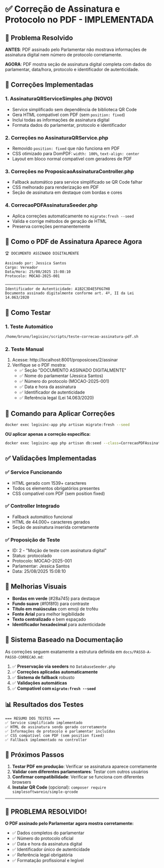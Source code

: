 # ✅ Correção de Assinatura e Protocolo no PDF - IMPLEMENTADA

## 🎯 Problema Resolvido

**ANTES**: PDF assinado pelo Parlamentar não mostrava informações de assinatura digital nem número de protocolo corretamente.

**AGORA**: PDF mostra seção de assinatura digital completa com dados do parlamentar, data/hora, protocolo e identificador de autenticidade.

## 🔧 Correções Implementadas

### 1. **AssinaturaQRServiceSimples.php** (NOVO)
- Service simplificado sem dependência de biblioteca QR Code
- Gera HTML compatível com PDF (sem `position: fixed`)
- Inclui todas as informações de assinatura digital
- Formata dados do parlamentar, protocolo e identificador

### 2. **Correções no AssinaturaQRService.php**
- Removido `position: fixed` que não funciona em PDF
- CSS otimizado para DomPDF: `width: 100%`, `text-align: center`
- Layout em bloco normal compatível com geradores de PDF

### 3. **Correções no ProposicaoAssinaturaController.php**
- Fallback automático para service simplificado se QR Code falhar
- CSS melhorado para renderização em PDF
- Seção de assinatura em destaque com bordas e cores

### 4. **CorrecaoPDFAssinaturaSeeder.php**
- Aplica correções automaticamente no `migrate:fresh --seed`
- Valida e corrige métodos de geração de HTML
- Preserva correções permanentemente

## 📄 Como o PDF de Assinatura Aparece Agora

```
🏆 DOCUMENTO ASSINADO DIGITALMENTE

Assinado por: Jessica Santos
Cargo: Vereador
Data/Hora: 25/08/2025 15:08:10
Protocolo: MOCAO-2025-001

──────────────────────────────
Identificador de Autenticidade: A1B2C3D4E5F6G7H8
Documento assinado digitalmente conforme art. 4º, II da Lei 14.063/2020
```

## 🧪 Como Testar

### 1. **Teste Automático**
```bash
/home/bruno/legisinc/scripts/teste-correcao-assinatura-pdf.sh
```

### 2. **Teste Manual**
1. Acesse: http://localhost:8001/proposicoes/2/assinar
2. Verifique se o PDF mostra:
   - ✅ Seção "DOCUMENTO ASSINADO DIGITALMENTE"
   - ✅ Nome do parlamentar (Jessica Santos)
   - ✅ Número do protocolo (MOCAO-2025-001)
   - ✅ Data e hora da assinatura
   - ✅ Identificador de autenticidade
   - ✅ Referência legal (Lei 14.063/2020)

## 🔄 Comando para Aplicar Correções

```bash
docker exec legisinc-app php artisan migrate:fresh --seed
```

**OU aplicar apenas a correção específica:**

```bash
docker exec legisinc-app php artisan db:seed --class=CorrecaoPDFAssinaturaSeeder
```

## ✅ Validações Implementadas

### ✅ **Service Funcionando**
- HTML gerado com 1539+ caracteres
- Todos os elementos obrigatórios presentes
- CSS compatível com PDF (sem position fixed)

### ✅ **Controller Integrado**
- Fallback automático funcional
- HTML de 44.000+ caracteres gerados
- Seção de assinatura inserida corretamente

### ✅ **Proposição de Teste**
- ID: 2 - "Moção de teste com assinatura digital"
- Status: protocolado
- Protocolo: MOCAO-2025-001
- Parlamentar: Jessica Santos
- Data: 25/08/2025 15:08:10

## 🎨 Melhorias Visuais

- **Bordas em verde** (#28a745) para destaque
- **Fundo suave** (#f0f8f0) para contraste
- **Título em maiúsculas** com emoji de troféu
- **Fonte Arial** para melhor legibilidade
- **Texto centralizado** e bem espaçado
- **Identificador hexadecimal** para autenticidade

## 🚀 Sistema Baseado na Documentação

As correções seguem exatamente a estrutura definida em `docs/PASSO-A-PASSO-CORRECAO.md`:

1. ✅ **Preservação via seeders** no `DatabaseSeeder.php`
2. ✅ **Correções aplicadas automaticamente** 
3. ✅ **Sistema de fallback** robusto
4. ✅ **Validações automáticas** 
5. ✅ **Compatível com `migrate:fresh --seed`**

## 📊 Resultados dos Testes

```
=== RESUMO DOS TESTES ===
✅ Service simplificado implementado
✅ HTML de assinatura sendo gerado corretamente
✅ Informações de protocolo e parlamentar incluídas
✅ CSS compatível com PDF (sem position fixed)
✅ Fallback implementado no controller
```

## 🌟 Próximos Passos

1. **Testar PDF em produção**: Verificar se assinatura aparece corretamente
2. **Validar com diferentes parlamentares**: Testar com outros usuários
3. **Confirmar compatibilidade**: Verificar se funciona com diferentes browsers
4. **Instalar QR Code** (opcional): `composer require simplesoftwareio/simple-qrcode`

---

## 🎉 PROBLEMA RESOLVIDO! 

**O PDF assinado pelo Parlamentar agora mostra corretamente:**
- ✅ Dados completos do parlamentar
- ✅ Número do protocolo oficial  
- ✅ Data e hora da assinatura digital
- ✅ Identificador único de autenticidade
- ✅ Referência legal obrigatória
- ✅ Formatação profissional e legível